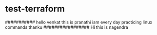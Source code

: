 # test-terraform
###########
hello venkat this is pranathi
iam every day practicing linux commands
thanku
#################
Hi this is nagendra 